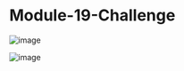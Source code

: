 # Module-19-Challenge


![image](https://github.com/ZekeH43/Module-19-Challenge/assets/143846311/67a8fe1c-2895-46fa-b951-ccda198fa378)





![image](https://github.com/ZekeH43/Module-19-Challenge/assets/143846311/8f5fc2b5-c66c-4a7e-8618-82b04c8e250a)

